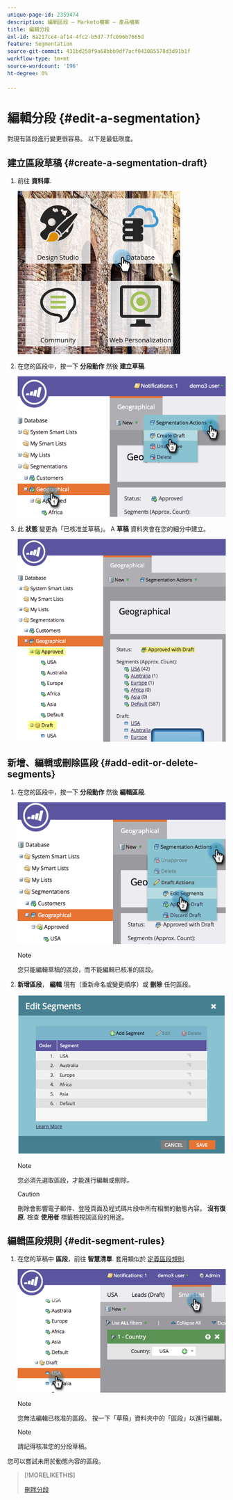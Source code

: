 ```yaml
---
unique-page-id: 2359474
description: 編輯區段 — Marketo檔案 — 產品檔案
title: 編輯分段
exl-id: 8a217ce4-af14-4fc2-b5d7-7fc696b7665d
feature: Segmentation
source-git-commit: 431bd258f9a68bbb9df7acf043085578d3d91b1f
workflow-type: tm+mt
source-wordcount: '196'
ht-degree: 0%

---
```


# 編輯分段 {#edit-a-segmentation}

對現有區段進行變更很容易。 以下是最低限度。

## 建立區段草稿 {#create-a-segmentation-draft}

1. 前往 **資料庫**.

   ![](assets/db.png)

1. 在您的區段中，按一下 **分段動作** 然後 **建立草稿**.

   ![](assets/two.png)

1. 此 **狀態** 變更為「已核准並草稿」。 A **草稿** 資料夾會在您的細分中建立。

   ![](assets/three.png)

## 新增、編輯或刪除區段 {#add-edit-or-delete-segments}

1. 在您的區段中，按一下 **分段動作** 然後 **編輯區段**.

   ![](assets/four.png)

   >[!NOTE]
   >
   >您只能編輯草稿的區段，而不能編輯已核准的區段。

1. **新增區段**， **編輯** 現有（重新命名或變更順序）或 **刪除** 任何區段。

   ![](assets/image2014-9-16-9-3a6-3a9.png)

   >[!NOTE]
   >
   >您必須先選取區段，才能進行編輯或刪除。

   >[!CAUTION]
   >
   >刪除會影響電子郵件、登陸頁面及程式碼片段中所有相關的動態內容。 **沒有復原**. 檢查 **使用者** 標籤檢視該區段的用途。

## 編輯區段規則 {#edit-segment-rules}

1. 在您的草稿中 **區段**，前往 **智慧清單**. 套用類似於 [定義區段規則](/help/marketo/product-docs/personalization/segmentation-and-snippets/segmentation/define-segment-rules.md).

   ![](assets/image2014-9-16-9-3a6-3a20.png)

   >[!NOTE]
   >
   >您無法編輯已核准的區段。 按一下「草稿」資料夾中的「區段」以進行編輯。

   >[!NOTE]
   >
   >請記得核准您的分段草稿。

您可以嘗試未用於動態內容的區段。

>[!MORELIKETHIS]
>
>[刪除分段](/help/marketo/product-docs/personalization/segmentation-and-snippets/segmentation/delete-a-segmentation.md)
